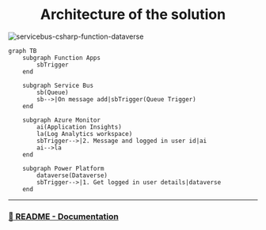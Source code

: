 <p align="center">
    <h1 align="center">
        Architecture of the solution
    </h1>
</p>

![servicebus-csharp-function-dataverse](https://user-images.githubusercontent.com/23240245/194187578-dd13f3d7-22bb-486e-a54c-1a8242cc5e7a.jpg)

```mermaid
graph TB
    subgraph Function Apps
        sbTrigger
    end

    subgraph Service Bus
        sb(Queue)
        sb-->|On message add|sbTrigger(Queue Trigger)
    end

    subgraph Azure Monitor
        ai(Application Insights)
        la(Log Analytics workspace)
        sbTrigger-->|2. Message and logged in user id|ai
        ai-->la
    end

    subgraph Power Platform
        dataverse(Dataverse)
        sbTrigger-->|1. Get logged in user details|dataverse
    end

```

---

### [🏡 README - Documentation](../README.md#📖-documentation)